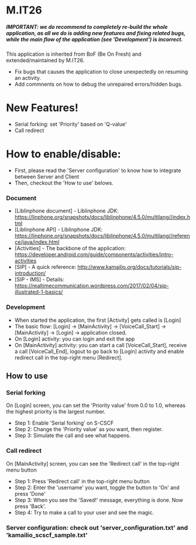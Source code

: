 # M.IT26

##### IMPORTANT: we do recommend to completely re-build the whole application, as all we do is adding new features and fixing related bugs, while the main flow of the application (see 'Development') is incorrect.

This application is inherited from BoF (Be On Fresh) and extended/maintained by M.IT26.

  - Fix bugs that causes the application to close unexpectedly on resuming an activity.
  - Add commnents on how to debug the unrepaired errors/hidden bugs.

# New Features!

  - Serial forking: set 'Priority' based on 'Q-value'
  - Call redirect

# How to enable/disable:
  - First, please read the 'Server configuration' to know how to integrate between Server and Client
  - Then, checkout the 'How to use' belows.

### Document

* [Liblinphone document] - Liblinphone JDK: https://linphone.org/snapshots/docs/liblinphone/4.5.0/multilang//index.html
* [Liblinphone API] - Liblinphone JDK: https://linphone.org/snapshots/docs/liblinphone/4.5.0/multilang//reference/java/index.html
* [Activities] - The backbone of the application: https://developer.android.com/guide/components/activities/intro-activities
* [SIP] - A quick reference: http://www.kamailio.org/docs/tutorials/sip-introduction/
* [SIP - IMS] - Details: https://realtimecommunication.wordpress.com/2017/02/04/sip-illustrated-1-basics/


### Development

* When started the application, the first [Activity] gets called is [Login]
* The basic flow: [Login] -> [MainActivity] -> [VoiceCall_Start] -> [MainActivity] -> [Login] -> application closed.
* On [Login] activity: you can login and exit the app
* On [MainActivity] activity: you can start a call [VoiceCall_Start], receive a call [VoiceCall_End], logout to go back to [Login] activity and enable redirect call in the top-right menu [Redirect].


## How to use

### Serial forking

On [Login] screen, you can set the 'Priority value' from 0.0 to 1.0, whereas the highest priority is the largest number.
* Step 1: Enable 'Serial forking' on S-CSCF
* Step 2: Change the 'Priority value' as you want, then register.
* Step 3: Simulate the call and see what happens.

### Call redirect
On [MainActivity] screen, you can see the 'Redirect call' in the top-right menu button
* Step 1: Press 'Redirect call' in the top-right menu button 
* Step 2: Enter the 'username' you want, toggle the button to 'On' and press 'Done'
* Step 3: When you see the 'Saved!' message, everything is done. Now press 'Back'.
* Step 4: Try to make a call to your user and see the magic.

### Server configuration: check out 'server_configuration.txt' and 'kamailio_scscf_sample.txt'